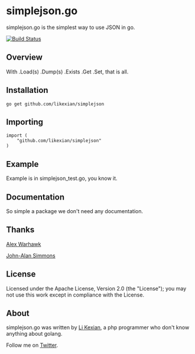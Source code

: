 # simplejson.go

simplejson.go is the simplest way to use JSON in go.

[![Build Status](https://secure.travis-ci.org/likexian/simplejson.png)](https://secure.travis-ci.org/likexian/simplejson)

## Overview

With .Load(s) .Dump(s) .Exists .Get .Set, that is all.

## Installation

    go get github.com/likexian/simplejson

## Importing

    import (
        "github.com/likexian/simplejson"
    )

## Example

Example is in simplejson_test.go, you know it.

## Documentation

So simple a package we don't need any documentation.

## Thanks

[Alex Warhawk](https://github.com/W4RH4WK)

[John-Alan Simmons](https://github.com/jsimnz)

## License

Licensed under the Apache License, Version 2.0 (the "License"); you may not use this work except in compliance with the License. 

## About

simplejson.go was written by [Li Kexian](http://www.zhetenga.com/), a php programmer who don't know anything about golang.

Follow me on [Twitter](http://www.twitter.com/likexian).
